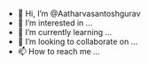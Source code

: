 - 👋 Hi, I’m @Aatharvasantoshgurav
- 👀 I’m interested in ...
- 🌱 I’m currently learning ...
- 💞️ I’m looking to collaborate on ...
- 📫 How to reach me ...

<!---
Aatharvasantoshgurav/Aatharvasantoshgurav is a ✨ special ✨ repository because its `README.md` (this file) appears on your GitHub profile.
You can click the Preview link to take a look at your changes.
--->
